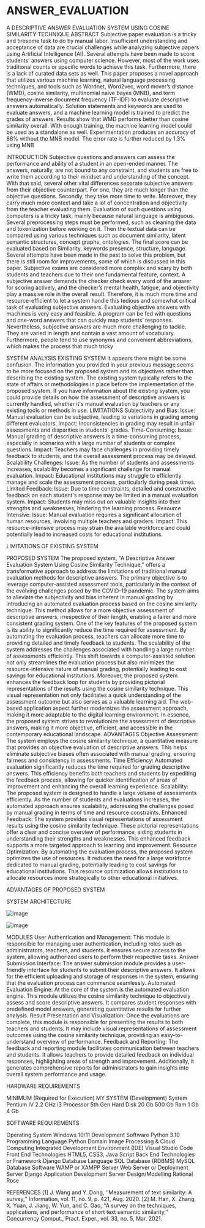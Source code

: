 # ANSWER_EVALUATION
A DESCRIPTIVE ANSWER EVALUATION SYSTEM USING COSINE SIMILARITY TECHNIQUE
ABSTRACT
Subjective paper evaluation is a tricky and tiresome task to do by manual labor. Insufficient understanding and acceptance of data are crucial challenges while analyzing subjective papers using Artificial Intelligence (AI). Several attempts have been made to score students’ answers using computer science. However, most of the work uses traditional counts or specific words to achieve this task. Furthermore, there is a lack of curated data sets as well. This paper proposes a novel approach that utilizes various machine learning, natural language processing techniques, and tools such as Wordnet, Word2vec, word mover’s distance (WMD), cosine similarity, multinomial naive bayes (MNB), and term frequency-inverse document frequency (TF-IDF) to evaluate descriptive answers automatically. Solution statements and keywords are used to evaluate answers, and a machine learning model is trained to predict the grades of answers. Results show that WMD performs better than cosine similarity overall. With enough training, the machine learning model could be used as a standalone as well. Experimentation produces an accuracy of 88% without the MNB model. The error rate is further reduced by 1.3% using MNB

INTRODUCTION
Subjective questions and answers can assess the performance and ability of a student in an open-ended manner. The answers, naturally, are not bound to any constraint, and students are free to write them according to their mindset and understanding of the concept. With that said, several other vital differences separate subjective answers from their objective counterpart. For one, they are much longer than the objective questions. Secondly, they take more time to write. Moreover, they carry much more context and take a lot of concentration and objectivity from the teacher evaluating them. 
Evaluation of such questions using computers is a tricky task, mainly because natural language is ambiguous. Several preprocessing steps must be performed, such as cleaning the data and tokenization before working on it. Then the textual data can be compared using various techniques such as document similarity, latent semantic structures, concept graphs, ontologies. The final score can be evaluated based on Similarity, keywords presence, structure, language. Several attempts have been made in the past to solve this problem, but there is still room for improvements, some of which is discussed in this paper. Subjective exams are considered more complex and scary by both students and teachers due to their one fundamental feature, context. A subjective answer demands the checker check every word of the answer for scoring actively, and the checker’s mental health, fatigue, and objectivity play a massive role in the overall result. 
Therefore, it is much more time and resource-efficient to let a system handle this tedious and somewhat critical task of evaluating subjective answers. Evaluating objective answers with machines is very easy and feasible. A program can be fed with questions and one-word answers that can quickly map students’ responses. Nevertheless, subjective answers are much more challenging to tackle. They are varied in length and contain a vast amount of vocabulary. Furthermore, people tend to use synonyms and convenient abbreviations, which makes the process that much tricky

SYSTEM ANALYSIS
EXISTING SYSTEM
It appears there might be some confusion. The information you provided in your previous message seems to be more focused on the proposed system and its objectives rather than describing the existing system. The existing system typically refers to the state of affairs or methodologies in place before the implementation of the proposed system. If you have information about the existing system, you could provide details on how the assessment of descriptive answers is currently handled, whether it's manual evaluation by teachers or any existing tools or methods in use. 
LIMITATIONS
Subjectivity and Bias:
Issue: Manual evaluation can be subjective, leading to variations in grading among different evaluators.
Impact: Inconsistencies in grading may result in unfair assessments and disparities in students' grades.
Time-Consuming:
Issue: Manual grading of descriptive answers is a time-consuming process, especially in scenarios with a large number of students or complex questions.
Impact: Teachers may face challenges in providing timely feedback to students, and the overall assessment process may be delayed.
Scalability Challenges:
Issue: As the number of students and assessments increases, scalability becomes a significant challenge for manual evaluation.
Impact: Educational institutions may struggle to efficiently manage and scale the assessment process, particularly during peak times.
Limited Feedback:
Issue: Due to time constraints, detailed and constructive feedback on each student's response may be limited in a manual evaluation system.
Impact: Students may miss out on valuable insights into their strengths and weaknesses, hindering the learning process.
Resource Intensive:
Issue: Manual evaluation requires a significant allocation of human resources, involving multiple teachers and graders.
Impact: This resource-intensive process may strain the available workforce and could potentially lead to increased costs for educational institutions.


LIMITATIONS OF EXISTING SYSTEM

PROPOSED SYSTEM
The proposed system, "A Descriptive Answer Evaluation System Using Cosine Similarity Technique," offers a transformative approach to address the limitations of traditional manual evaluation methods for descriptive answers. The primary objective is to leverage computer-assisted assessment tools, particularly in the context of the evolving challenges posed by the COVID-19 pandemic. The system aims to alleviate the subjectivity and bias inherent in manual grading by introducing an automated evaluation process based on the cosine similarity technique. This method allows for a more objective assessment of descriptive answers, irrespective of their length, enabling a fairer and more consistent grading system.
One of the key features of the proposed system is its ability to significantly reduce the time required for assessment. By automating the evaluation process, teachers can allocate more time to providing detailed and timely feedback to students. The scalability of the system addresses the challenges associated with handling a large number of assessments efficiently. This shift towards a computer-assisted solution not only streamlines the evaluation process but also minimizes the resource-intensive nature of manual grading, potentially leading to cost savings for educational institutions.
Moreover, the proposed system enhances the feedback loop for students by providing pictorial representations of the results using the cosine similarity technique. This visual representation not only facilitates a quick understanding of the assessment outcome but also serves as a valuable learning aid. The web-based application aspect further modernizes the assessment approach, making it more adaptable to the digital learning environment. In essence, the proposed system strives to revolutionize the assessment of descriptive answers, making it more objective, efficient, and accessible in the contemporary educational landscape.
ADVANTAGES 
Objective Assessment:
The system employs the cosine similarity technique, a quantitative measure that provides an objective evaluation of descriptive answers. This helps eliminate subjective biases often associated with manual grading, ensuring fairness and consistency in assessments.
Time Efficiency:
Automated evaluation significantly reduces the time required for grading descriptive answers. This efficiency benefits both teachers and students by expediting the feedback process, allowing for quicker identification of areas of improvement and enhancing the overall learning experience.
Scalability:
The proposed system is designed to handle a large volume of assessments efficiently. As the number of students and evaluations increases, the automated approach ensures scalability, addressing the challenges posed by manual grading in terms of time and resource constraints.
Enhanced Feedback:
The system provides visual representations of assessment results using the cosine similarity technique. These pictorial representations offer a clear and concise overview of performance, aiding students in understanding their strengths and weaknesses. This enhanced feedback supports a more targeted approach to learning and improvement.
Resource Optimization:
By automating the evaluation process, the proposed system optimizes the use of resources. It reduces the need for a large workforce dedicated to manual grading, potentially leading to cost savings for educational institutions. This resource optimization allows institutions to allocate resources more strategically to other educational initiatives.


ADVANTAGES OF PROPOSED SYSTEM

SYSTEM ARCHITECTURE                                                     

 ![image](https://github.com/user-attachments/assets/34aeef19-ef5d-4f81-97ff-97f2e5253382)

 ![image](https://github.com/user-attachments/assets/65809d4e-2f6c-47d2-9ab9-8a216646a465)






 

MODULES
User Authentication and Management:
This module is responsible for managing user authentication, including roles such as administrators, teachers, and students. It ensures secure access to the system, allowing authorized users to perform their respective tasks.
Answer Submission Interface:
The answer submission module provides a user-friendly interface for students to submit their descriptive answers. It allows for the efficient uploading and storage of responses in the system, ensuring that the evaluation process can commence seamlessly.
Automated Evaluation Engine:
At the core of the system is the automated evaluation engine. This module utilizes the cosine similarity technique to objectively assess and score descriptive answers. It compares student responses with predefined model answers, generating quantitative results for further analysis.
Result Presentation and Visualization:
Once the evaluations are complete, this module is responsible for presenting the results to both teachers and students. It may include visual representations of assessment outcomes using the cosine similarity technique, providing an easy-to-understand overview of performance.
Feedback and Reporting:
The feedback and reporting module facilitates communication between teachers and students. It allows teachers to provide detailed feedback on individual responses, highlighting areas of strength and improvement. Additionally, it generates comprehensive reports for administrators to gain insights into overall system performance and usage.



HARDWARE REQUIREMENTS 

MINIMUM (Required for Execution)	      MY SYSTEM (Development)
System	Pentium IV 2.2 GHz	             i3 Processor 5th Gen
Hard Disk	20 Gb	                       500 Gb
Ram	1 Gb	                              4 Gb


SOFTWARE REQUIREMENTS

Operating System	          Windows 10/11
Development Software	      Python 3.10
Programming Language	      Python
Domain	                    Image Processing & Cloud Computing
Integrated Development 
Environment (IDE)	         Visual Studio Code
Front End Technologies    	HTML5, CSS3, Java Script
Back End Technologies 
or Framework	              Django
Database Language	         SQL
Database (RDBMS)          	MySQL
Database Software	         WAMP or XAMPP Server
Web Server or Deployment 
Server	                   Django Application Development Server
Design/Modelling	         Rational Rose


REFERENCES
[1] J. Wang and Y. Dong, ‘‘Measurement of text similarity: A survey,’’ Information, vol. 11, no. 9, p. 421, Aug. 2020. 
[2] M. Han, X. Zhang, X. Yuan, J. Jiang, W. Yun, and C. Gao, ‘‘A survey on the techniques, applications, and performance of short text semantic similarity,’’ Concurrency Comput., Pract. Exper., vol. 33, no. 5, Mar. 2021.



